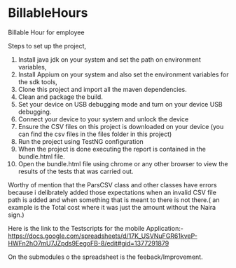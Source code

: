 # BillableHours
Billable Hour for employee

Steps to set up the project, 
1. Install java jdk on your system and set the path on environment variables, 
2. Install Appium on your system and also set the environment variables for the sdk tools, 
3. Clone this project and import all the maven dependencies.
4. Clean and package the build.
5. Set your device on USB debugging mode and turn on your device USB debugging.
6. Connect your device to your system and unlock the device
7. Ensure the CSV files on this project is downloaded on your device (you can find the csv files in the files folder in this project)
8. Run the project using TestNG configuration
9. When the project is done executing the report is contained in the bundle.html file.
10. Open the bundle.html file using chrome or any other browser to view the results of the tests that was carried out.

Worthy of mention that the ParsCSV class  and other classes have errors because i delibrately added those expectations when an invalid CSV file path is added and when something that is meant to there is not there.( an example is the Total cost where it was just the amount without the Naira sign.)

Here is the link to the Testscripts for the mobile Application:- 
https://docs.google.com/spreadsheets/d/17K_USVNuFGR61kveP-HWFn2hO7mU7JZpds9EegoFB-8/edit#gid=1377291879

On the submodules o the spreadsheet is the feeback/Improvement.
